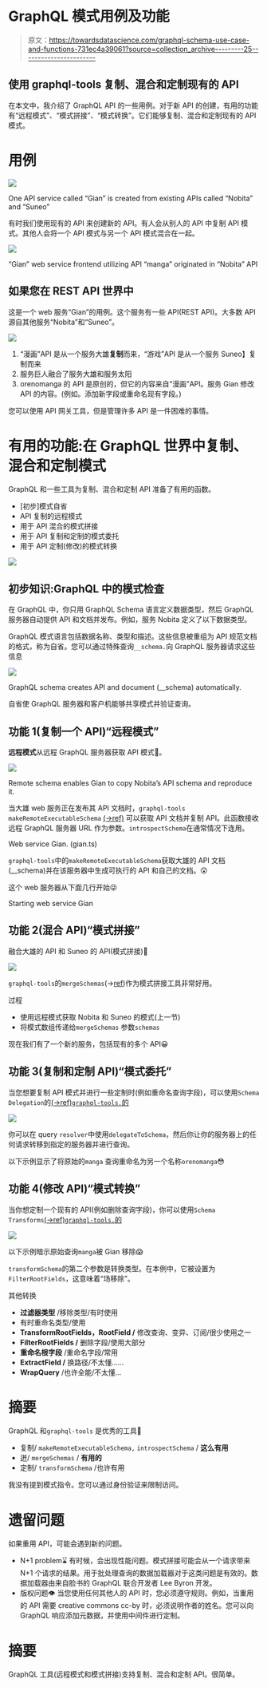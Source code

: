 # GraphQL 模式用例及功能

> 原文：<https://towardsdatascience.com/graphql-schema-use-case-and-functions-731ec4a39061?source=collection_archive---------25----------------------->

## 使用 graphql-tools 复制、混合和定制现有的 API

在本文中，我介绍了 GraphQL API 的一些用例。对于新 API 的创建，有用的功能有“远程模式”、“模式拼接”、“模式转换”。它们能够复制、混合和定制现有的 API 模式。

# 用例

![](img/4dc3955e19bd97d48ef2f585652fe136.png)

One API service called “Gian” is created from existing APIs called “Nobita” and “Suneo”

有时我们使用现有的 API 来创建新的 API。有人会从别人的 API 中复制 API 模式。其他人会将一个 API 模式与另一个 API 模式混合在一起。

![](img/96b47ee36210e3542bfe84e942825a72.png)

“Gian” web service frontend utilizing API “manga” originated in “Nobita” API

## 如果您在 REST API 世界中

这是一个 web 服务“Gian”的用例。这个服务有一些 API(REST API)。大多数 API 源自其他服务“Nobita”和“Suneo”。

![](img/f0e7c4a8b80771f64ccabb2fa19af76c.png)

1.  “漫画”API 是从一个服务大雄**复制**而来，“游戏”API 是从一个服务 Suneo】复制而来
2.  服务巨人融合了服务大雄和服务太阳
3.  orenomanga 的 API 是原创的，但它的内容来自“漫画”API。服务 Gian 修改 API 的内容。(例如。添加新字段或重命名现有字段。)

您可以使用 API 网关工具，但是管理许多 API 是一件困难的事情。

# 有用的功能:在 GraphQL 世界中复制、混合和定制模式

GraphQL 和一些工具为复制、混合和定制 API 准备了有用的函数。

*   [初步]模式自省
*   API 复制的远程模式
*   用于 API 混合的模式拼接
*   用于 API 复制和定制的模式委托
*   用于 API 定制(修改)的模式转换

![](img/6749ed0044271739c8f48acfd17ee133.png)

## 初步知识:GraphQL 中的模式检查

在 GraphQL 中，你只用 GraphQL Schema 语言定义数据类型，然后 GraphQL 服务器自动提供 API 和文档并发布。例如，服务 Nobita 定义了以下数据类型。

GraphQL 模式语言包括数据名称、类型和描述。这些信息被重组为 API 规范文档的格式，称为自省。您可以通过特殊查询`__schema.`向 GraphQL 服务器请求这些信息

![](img/ce89879ef01c08dc68ccd232ae8b58e5.png)

GraphQL schema creates API and document (__schema) automatically.

自省使 GraphQL 服务器和客户机能够共享模式并验证查询。

## 功能 1(复制一个 API)“远程模式”

**远程模式**从远程 GraphQL 服务器获取 API 模式🤔。

![](img/44c978811080122cb6846c7e6d52b63e.png)

Remote schema enables Gian to copy Nobita’s API schema and reproduce it.

当大雄 web 服务正在发布其 API 文档时，`graphql-tools makeRemoteExecutableSchema` [(→ref)](https://www.apollographql.com/docs/graphql-tools/remote-schemas.html) 可以获取 API 文档并复制 API。此函数接收远程 GraphQL 服务器 URL 作为参数。`introspectSchema`在通常情况下连用。

Web service Gian. (gian.ts)

`graphql-tools`中的`makeRemoteExecutableSchema`获取大雄的 API 文档(__schema)并在该服务器中生成可执行的 API 和自己的文档。😲

这个 web 服务器从下面几行开始😜

Starting web service Gian

## 功能 2(混合 API)“模式拼接”

融合大雄的 API 和 Suneo 的 API(模式拼接)🤔

![](img/62b82f2806e328dda1b19bf58c73331d.png)

`graphql-tools`的`mergeSchemas`(→[ref](https://www.apollographql.com/docs/graphql-tools/schema-stitching.html))作为模式拼接工具非常好用。

过程

*   使用远程模式获取 Nobita 和 Suneo 的模式(上一节)
*   将模式数组传递给`mergeSchemas` 参数`schemas`

现在我们有了一个新的服务，包括现有的多个 API😀

## 功能 3(复制和定制 API)“模式委托”

当您想要复制 API 模式并进行一些定制时(例如重命名查询字段)，可以使用`Schema Delegation`的[(→ref)`graphql-tools.`的](https://www.apollographql.com/docs/graphql-tools/schema-delegation.html)

![](img/22735cd169f83995b4af688888d25ff2.png)

你可以在 query `resolver`中使用`delegateToSchema`，然后你让你的服务器上的任何请求转移到指定的服务器并进行查询。

以下示例显示了将原始的`manga` 查询重命名为另一个名称`orenomanga`😳

## 功能 4(修改 API)“模式转换”

当你想定制一个现有的 API(例如删除查询字段)，你可以使用`Schema Transforms`[(→ref)`graphql-tools.`的](https://www.apollographql.com/docs/graphql-tools/schema-transforms.html)

![](img/9a0359d3c26188ec21b00589d81d0eeb.png)

以下示例暗示原始查询`manga`被 Gian 移除😱

`transformSchema`的第二个参数是转换类型。在本例中，它被设置为`FilterRootFields`，这意味着“场移除”。

其他转换

*   **过滤器类型** /移除类型/有时使用
*   有时重命名类型/使用
*   **TransformRootFields，RootField /** 修改查询、变异、订阅/很少使用之一
*   **FilterRootFields /** 删除字段/使用大部分
*   **重命名根字段** /重命名字段/常用
*   **ExtractField /** 换路径/不太懂……
*   **WrapQuery** /也许全能/不太懂…

# 摘要

GraphQL 和`graphql-tools` 是优秀的工具🍺

*   复制/ `makeRemoteExecutableSchema,` `introspectSchema` / **这么有用**
*   迸/ `mergeSchemas` / **有用的**
*   定制/ `transformSchema` /也许有用

我没有提到模式指令。您可以通过身份验证来限制访问。

# 遗留问题

如果重用 API，可能会遇到新的问题。

*   N+1 problem⌛️
    有时候，会出现性能问题。模式拼接可能会从一个请求带来 N+1 个请求的结果。用于批处理查询的数据加载器对于这类问题是有效的。数据加载器由来自脸书的 GraphQL 联合开发者 Lee Byron 开发。
*   版权问题👁
    当您使用任何其他人的 API 时，您必须遵守规则。例如，当重用的 API 需要 creative commons cc-by 时，必须说明作者的姓名。您可以向 GraphQL 响应添加元数据，并使用中间件进行定制。

# 摘要

GraphQL 工具(远程模式和模式拼接)支持复制、混合和定制 API。很简单。